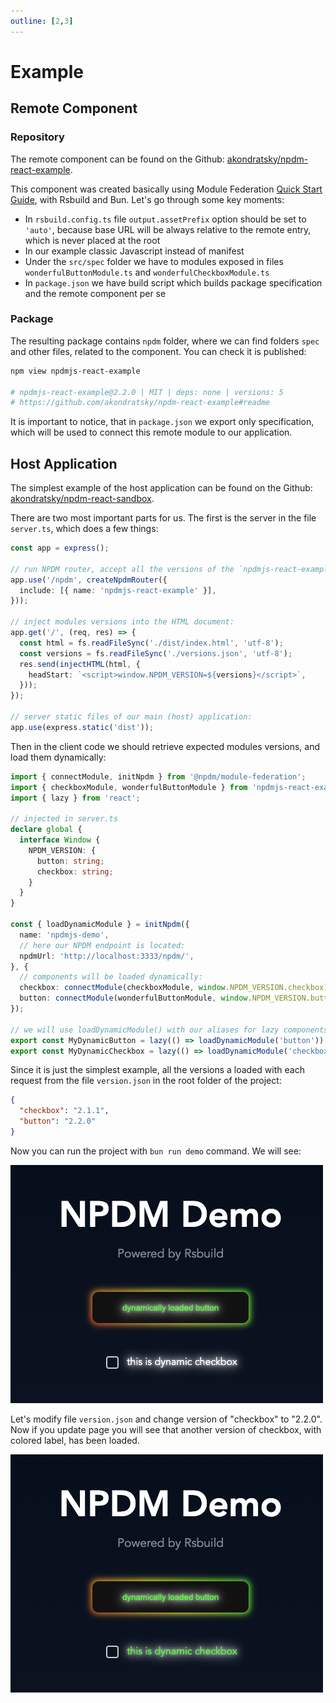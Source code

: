 ```yaml
---
outline: [2,3]
---
```


# Example

## Remote Component

### Repository

The remote component can be found on the Github: [akondratsky/npdm-react-example](https://github.com/akondratsky/npdm-react-example).

This component was created basically using Module Federation [Quick Start Guide](https://module-federation.io/guide/start/quick-start.html), with Rsbuild and Bun. Let's go through some key moments:

- In `rsbuild.config.ts` file `output.assetPrefix` option should be set to `'auto'`, because base URL will be always relative to the remote entry, which is never placed at the root
- In our example classic Javascript instead of manifest
- Under the `src/spec` folder we have to modules exposed in files `wonderfulButtonModule.ts` and `wonderfulCheckboxModule.ts`
- In `package.json` we have build script which builds package specification and the remote component per se

### Package

The resulting package contains `npdm` folder, where we can find folders `spec` and other files, related to the component. You can check it is published:

```sh
npm view npdmjs-react-example

# npdmjs-react-example@2.2.0 | MIT | deps: none | versions: 5
# https://github.com/akondratsky/npdm-react-example#readme
```

It is important to notice, that in `package.json` we export only specification, which will be used to connect this remote module to our application.

## Host Application

The simplest example of the host application can be found on the Github: [akondratsky/npdm-react-sandbox](https://github.com/akondratsky/npdm-react-sandbox).

There are two most important parts for us. The first is the server in the file `server.ts`, which does a few things:

```ts
const app = express();

// run NPDM router, accept all the versions of the `npdmjs-react-example`:
app.use('/npdm', createNpdmRouter({
  include: [{ name: 'npdmjs-react-example' }],
}));

// inject modules versions into the HTML document:
app.get('/', (req, res) => {
  const html = fs.readFileSync('./dist/index.html', 'utf-8');
  const versions = fs.readFileSync('./versions.json', 'utf-8');
  res.send(injectHTML(html, {
    headStart: `<script>window.NPDM_VERSION=${versions}</script>`,
  }));
});

// server static files of our main (host) application:
app.use(express.static('dist'));
```

Then in the client code we should retrieve expected modules versions, and load them dynamically:

```ts
import { connectModule, initNpdm } from '@npdm/module-federation';
import { checkboxModule, wonderfulButtonModule } from 'npdmjs-react-example';
import { lazy } from 'react';

// injected in server.ts
declare global {
  interface Window {
    NPDM_VERSION: {
      button: string;
      checkbox: string;
    }
  }
}

const { loadDynamicModule } = initNpdm({
  name: 'npdmjs-demo',
  // here our NPDM endpoint is located:
  npdmUrl: 'http://localhost:3333/npdm/',
}, {
  // components will be loaded dynamically:
  checkbox: connectModule(checkboxModule, window.NPDM_VERSION.checkbox),
  button: connectModule(wonderfulButtonModule, window.NPDM_VERSION.button),
});

// we will use loadDynamicModule() with our aliases for lazy components:
export const MyDynamicButton = lazy(() => loadDynamicModule('button'));
export const MyDynamicCheckbox = lazy(() => loadDynamicModule('checkbox'));
```

Since it is just the simplest example, all the versions a loaded with each request from the file `version.json` in the root folder of the project:

```json
{
  "checkbox": "2.1.1",
  "button": "2.2.0"
}
```

Now you can run the project with `bun run demo` command. We will see:

![checkbox version 2.1.1 example](./demo_v211.png)

Let's modify file `version.json` and change version of "checkbox" to "2.2.0". Now if you update page you will see that another version of checkbox, with colored label, has been loaded.

![checkbox version 2.2.0 example](./demo_v220.png)